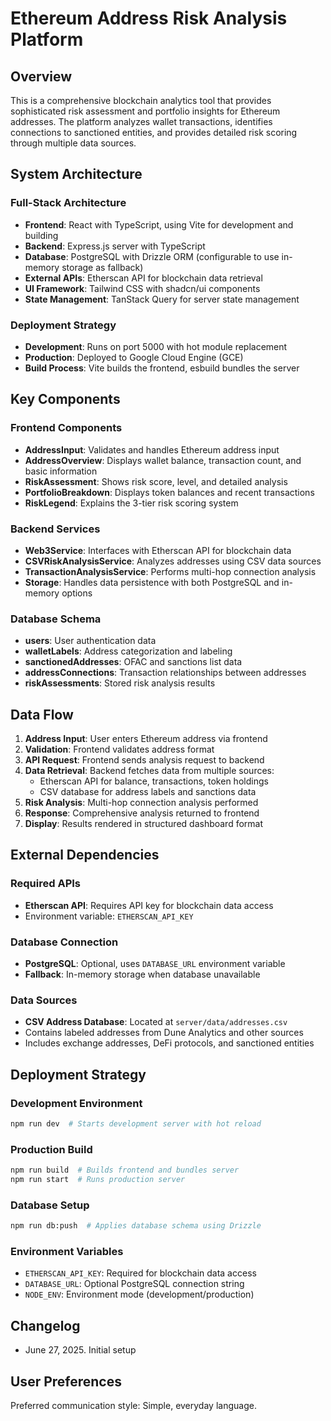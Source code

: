 # Ethereum Address Risk Analysis Platform

## Overview

This is a comprehensive blockchain analytics tool that provides sophisticated risk assessment and portfolio insights for Ethereum addresses. The platform analyzes wallet transactions, identifies connections to sanctioned entities, and provides detailed risk scoring through multiple data sources.

## System Architecture

### Full-Stack Architecture
- **Frontend**: React with TypeScript, using Vite for development and building
- **Backend**: Express.js server with TypeScript
- **Database**: PostgreSQL with Drizzle ORM (configurable to use in-memory storage as fallback)
- **External APIs**: Etherscan API for blockchain data retrieval
- **UI Framework**: Tailwind CSS with shadcn/ui components
- **State Management**: TanStack Query for server state management

### Deployment Strategy
- **Development**: Runs on port 5000 with hot module replacement
- **Production**: Deployed to Google Cloud Engine (GCE)
- **Build Process**: Vite builds the frontend, esbuild bundles the server

## Key Components

### Frontend Components
- **AddressInput**: Validates and handles Ethereum address input
- **AddressOverview**: Displays wallet balance, transaction count, and basic information
- **RiskAssessment**: Shows risk score, level, and detailed analysis
- **PortfolioBreakdown**: Displays token balances and recent transactions
- **RiskLegend**: Explains the 3-tier risk scoring system

### Backend Services
- **Web3Service**: Interfaces with Etherscan API for blockchain data
- **CSVRiskAnalysisService**: Analyzes addresses using CSV data sources
- **TransactionAnalysisService**: Performs multi-hop connection analysis
- **Storage**: Handles data persistence with both PostgreSQL and in-memory options

### Database Schema
- **users**: User authentication data
- **walletLabels**: Address categorization and labeling
- **sanctionedAddresses**: OFAC and sanctions list data
- **addressConnections**: Transaction relationships between addresses
- **riskAssessments**: Stored risk analysis results

## Data Flow

1. **Address Input**: User enters Ethereum address via frontend
2. **Validation**: Frontend validates address format
3. **API Request**: Frontend sends analysis request to backend
4. **Data Retrieval**: Backend fetches data from multiple sources:
   - Etherscan API for balance, transactions, token holdings
   - CSV database for address labels and sanctions data
5. **Risk Analysis**: Multi-hop connection analysis performed
6. **Response**: Comprehensive analysis returned to frontend
7. **Display**: Results rendered in structured dashboard format

## External Dependencies

### Required APIs
- **Etherscan API**: Requires API key for blockchain data access
- Environment variable: `ETHERSCAN_API_KEY`

### Database Connection
- **PostgreSQL**: Optional, uses `DATABASE_URL` environment variable
- **Fallback**: In-memory storage when database unavailable

### Data Sources
- **CSV Address Database**: Located at `server/data/addresses.csv`
- Contains labeled addresses from Dune Analytics and other sources
- Includes exchange addresses, DeFi protocols, and sanctioned entities

## Deployment Strategy

### Development Environment
```bash
npm run dev  # Starts development server with hot reload
```

### Production Build
```bash
npm run build  # Builds frontend and bundles server
npm run start  # Runs production server
```

### Database Setup
```bash
npm run db:push  # Applies database schema using Drizzle
```

### Environment Variables
- `ETHERSCAN_API_KEY`: Required for blockchain data access
- `DATABASE_URL`: Optional PostgreSQL connection string
- `NODE_ENV`: Environment mode (development/production)

## Changelog
- June 27, 2025. Initial setup

## User Preferences

Preferred communication style: Simple, everyday language.